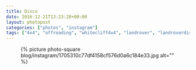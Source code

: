 ```yaml
---
title: Disco
date: 2016-12-21T13:23:28+00:00
layout: photopost
categories: ["photos", "instagram"]
tags: ["4x4", "offroading", "whitecliff4x4", "landrover", "landroverdiscovery", "motorsport"]
---
```


<figure class="photo photo--square">
  {% picture photo-square blog/instagram/1705310c77df4158cf576d0a6c184e33.jpg alt="" %}
</figure>


